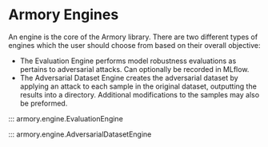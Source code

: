 # Armory Engines
An engine is the core of the Armory library. There are two different types of engines which the user should choose from based on their overall objective:
- The Evaluation Engine performs model robustness evaluations as pertains to adversarial attacks. Can optionally be recorded in MLflow.
- The Adversarial Dataset Engine creates the adversarial dataset by applying an attack to each sample in the original dataset, outputting the results into a directory. Additional modifications to the samples may also be preformed.

::: armory.engine.EvaluationEngine

::: armory.engine.AdversarialDatasetEngine

